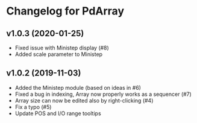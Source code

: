 # Changelog for PdArray

## v1.0.3 (2020-01-25)

- Fixed issue with Ministep display (#8)
- Added scale parameter to Ministep

## v1.0.2 (2019-11-03)

- Added the Ministep module (based on ideas in #6)
- Fixed a bug in indexing, Array now properly works as a sequencer (#7)
- Array size can now be edited also by right-clicking (#4)
- Fix a typo (#5)
- Update POS and I/O range tooltips
